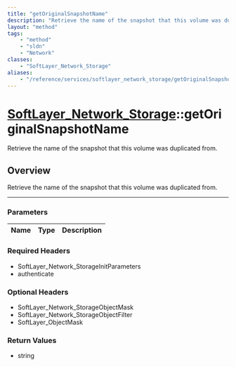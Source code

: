 ```yaml
---
title: "getOriginalSnapshotName"
description: "Retrieve the name of the snapshot that this volume was duplicated from."
layout: "method"
tags:
    - "method"
    - "sldn"
    - "Network"
classes:
    - "SoftLayer_Network_Storage"
aliases:
    - "/reference/services/softlayer_network_storage/getOriginalSnapshotName"
---
```

# [SoftLayer_Network_Storage](/reference/services/SoftLayer_Network_Storage)::getOriginalSnapshotName


Retrieve the name of the snapshot that this volume was duplicated from.


## Overview 
Retrieve the name of the snapshot that this volume was duplicated from.

-----

### Parameters 
|Name | Type | Description |
| --- | --- | --- |


### Required Headers
* SoftLayer_Network_StorageInitParameters
* authenticate


### Optional Headers
* SoftLayer_Network_StorageObjectMask
* SoftLayer_Network_StorageObjectFilter
* SoftLayer_ObjectMask

### Return Values
* string




